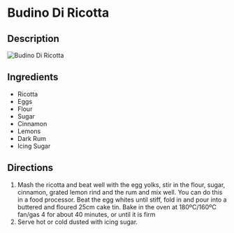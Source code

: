 # Budino Di Ricotta

## Description
![Budino Di Ricotta](https://www.themealdb.com/images/media/meals/1549542877.jpg "Budino Di Ricotta")

## Ingredients
- Ricotta
- Eggs
- Flour
- Sugar
- Cinnamon
- Lemons
- Dark Rum
- Icing Sugar

## Directions
1. Mash the ricotta and beat well with the egg yolks, stir in the flour, sugar, cinnamon, grated lemon rind and the rum and mix well. You can do this in a food processor. Beat the egg whites until stiff, fold in and pour into a buttered and floured 25cm cake tin. Bake in the oven at 180ºC/160ºC fan/gas 4 for about 40 minutes, or until it is firm
2. Serve hot or cold dusted with icing sugar.

